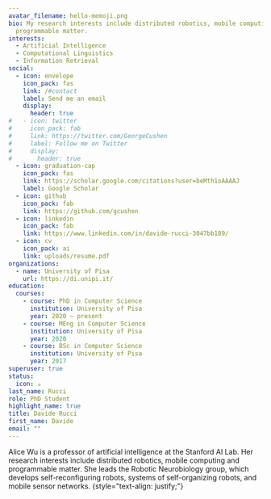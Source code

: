```yaml
---
avatar_filename: hello-memoji.png
bio: My research interests include distributed robotics, mobile computing and
  programmable matter.
interests:
  - Artificial Intelligence
  - Computational Linguistics
  - Information Retrieval
social:
  - icon: envelope
    icon_pack: fas
    link: /#contact
    label: Send me an email
    display:
      header: true
#   - icon: twitter
#     icon_pack: fab
#     link: https://twitter.com/GeorgeCushen
#     label: Follow me on Twitter
#     display:
#       header: true
  - icon: graduation-cap
    icon_pack: fas
    link: https://scholar.google.com/citations?user=beMth1oAAAAJ
    label: Google Scholar
  - icon: github
    icon_pack: fab
    link: https://github.com/gcushen
  - icon: linkedin
    icon_pack: fab
    link: https://www.linkedin.com/in/davide-rucci-3047bb189/
  - icon: cv
    icon_pack: ai
    link: uploads/resume.pdf
organizations:
  - name: University of Pisa
    url: https://di.unipi.it/
education:
  courses:
    - course: PhD in Computer Science
      institution: University of Pisa
      year: 2020 – present
    - course: MEng in Computer Science
      institution: University of Pisa
      year: 2020
    - course: BSc in Computer Science
      institution: University of Pisa
      year: 2017
superuser: true
status:
  icon: ☕️
last_name: Rucci
role: PhD Student
highlight_name: true
title: Davide Rucci
first_name: Davide
email: ""
---
```


Alice Wu is a professor of artificial intelligence at the Stanford AI Lab. Her research interests include distributed robotics, mobile computing and programmable matter. She leads the Robotic Neurobiology group, which develops self-reconfiguring robots, systems of self-organizing robots, and mobile sensor networks.
{style="text-align: justify;"}
